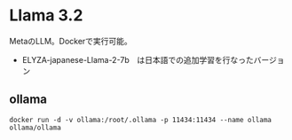 # Llama 3.2

MetaのLLM。Dockerで実行可能。

- ELYZA-japanese-Llama-2-7b　は日本語での追加学習を行なったバージョン


## ollama

```
docker run -d -v ollama:/root/.ollama -p 11434:11434 --name ollama ollama/ollama
```
